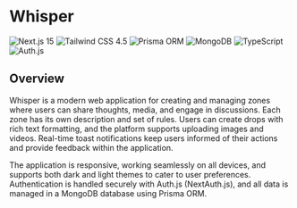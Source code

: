 # Whisper

<p align="left">
  <img src="https://img.shields.io/badge/Next.js-15-black?logo=nextdotjs" alt="Next.js 15" />
  <img src="https://img.shields.io/badge/TailwindCSS-4.5-38bdf8?logo=tailwindcss&logoColor=white" alt="Tailwind CSS 4.5" />
  <img src="https://img.shields.io/badge/Prisma-ORM-2d3748?logo=prisma" alt="Prisma ORM" />
  <img src="https://img.shields.io/badge/MongoDB-6.0-47A248?logo=mongodb&logoColor=white" alt="MongoDB" />
  <img src="https://img.shields.io/badge/TypeScript-5-blue?logo=typescript&logoColor=white" alt="TypeScript" />
  <img src="https://img.shields.io/badge/Auth.js-Auth-2e2e2e?logo=auth0&logoColor=white" alt="Auth.js" />
</p>

## Overview

Whisper is a modern web application for creating and managing zones where users can share thoughts, media, and engage in discussions. Each zone has its own description and set of rules. Users can create drops with rich text formatting, and the platform supports uploading images and videos. Real-time toast notifications keep users informed of their actions and provide feedback within the application.

The application is responsive, working seamlessly on all devices, and supports both dark and light themes to cater to user preferences. Authentication is handled securely with Auth.js (NextAuth.js), and all data is managed in a MongoDB database using Prisma ORM.
